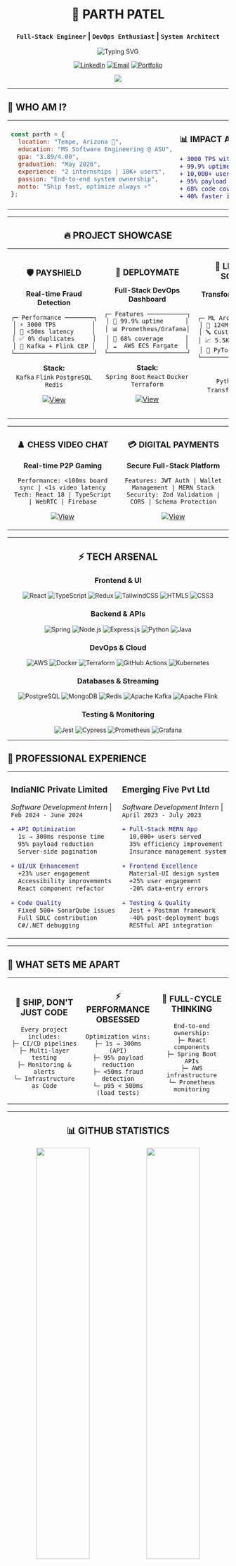 <div align="center">

# 🚀 PARTH PATEL
### `Full-Stack Engineer` | `DevOps Enthusiast` | `System Architect`

<img src="https://readme-typing-svg.herokuapp.com?font=Fira+Code&pause=1000&color=00D4FF&center=true&vCenter=true&width=600&lines=Building+production-grade+systems;3000+TPS+%7C+%3C50ms+latency;From+React+to+AWS+deployment;MS+Software+Engineering+%40+ASU;Shipping+code+that+scales" alt="Typing SVG" />

[![LinkedIn](https://img.shields.io/badge/LinkedIn-0077B5?style=for-the-badge&logo=linkedin&logoColor=white)](https://linkedin.com/in/Parth111)
[![Email](https://img.shields.io/badge/Email-D14836?style=for-the-badge&logo=gmail&logoColor=white)](mailto:parthpatel.cse@gmail.com)
[![Portfolio](https://img.shields.io/badge/Portfolio-000000?style=for-the-badge&logo=About.me&logoColor=white)](#)

<img src="https://komarev.com/ghpvc/?username=Parth-Patel007&style=for-the-badge&color=0891b2&labelColor=1c1917" />

</div>

---

## 🎯 **WHO AM I?**

<table width="100%">
<tr>
<td width="50%">

```javascript
const parth = {
  location: "Tempe, Arizona 🌵",
  education: "MS Software Engineering @ ASU",
  gpa: "3.89/4.00",
  graduation: "May 2026",
  experience: "2 internships | 10K+ users",
  passion: "End-to-end system ownership",
  motto: "Ship fast, optimize always ⚡"
};
```

</td>
<td width="50%">

### 📊 **IMPACT AT A GLANCE**
```diff
+ 3000 TPS with <50ms latency (Payshield)
+ 99.9% uptime on AWS (DeployMate)
+ 10,000+ users served (Insurance App)
+ 95% payload reduction (API Optimization)
+ 68% code coverage (CI/CD Pipeline)
+ 40% faster incident response (Monitoring)
```

</td>
</tr>
</table>

---

<div align="center">

## 🔥 **PROJECT SHOWCASE**

</div>

<table width="100%">
<tr>
<td width="33%" align="center">

### 🛡️ **PAYSHIELD**
**Real-time Fraud Detection**

```
┌─ Performance ────────┐
│ ⚡ 3000 TPS          │
│ 🚀 <50ms latency     │
│ ✅ 0% duplicates     │
│ 🔧 Kafka + Flink CEP │
└──────────────────────┘
```

**Stack:**  
`Kafka` `Flink` `PostgreSQL` `Redis`

[![View](https://img.shields.io/badge/View_Project-100000?style=for-the-badge&logo=github&logoColor=white)](https://github.com/Parth-Patel007/payshield)

</td>
<td width="33%" align="center">

### 🚀 **DEPLOYMATE**  
**Full-Stack DevOps Dashboard**

```
┌─ Features ───────────┐
│ 🎯 99.9% uptime      │
│ 📊 Prometheus/Grafana│
│ 🧪 68% coverage      │
│ ☁️  AWS ECS Fargate  │
└──────────────────────┘
```

**Stack:**  
`Spring Boot` `React` `Docker` `Terraform`

[![View](https://img.shields.io/badge/View_Project-100000?style=for-the-badge&logo=github&logoColor=white)](https://github.com/Parth-Patel007/deploymate)

</td>
<td width="33%" align="center">

### 🤖 **LLM FROM SCRATCH**
**Transformer Language Model**

```
┌─ ML Architecture ────┐
│ 🧠 124M parameters   │
│ 🔤 Custom BPE        │
│ 📈 5.5K+ samples     │
│ 🐍 PyTorch pipeline  │
└──────────────────────┘
```

**Stack:**  
`Python` `PyTorch` `Transformers` `Docker`

[![View](https://img.shields.io/badge/View_Project-100000?style=for-the-badge&logo=github&logoColor=white)](https://github.com/Parth-Patel007/LLM-From-Scratch)

</td>
</tr>
</table>

<table width="100%">
<tr>
<td width="50%" align="center">

### ♟️ **CHESS VIDEO CHAT**
**Real-time P2P Gaming**

```
Performance: <100ms board sync | <1s video latency
Tech: React 18 | TypeScript | WebRTC | Firebase
```

[![View](https://img.shields.io/badge/View_Project-100000?style=for-the-badge&logo=github&logoColor=white)](https://github.com/Parth-Patel007/chess-video-chat)

</td>
<td width="50%" align="center">

### 💳 **DIGITAL PAYMENTS**
**Secure Full-Stack Platform**

```
Features: JWT Auth | Wallet Management | MERN Stack
Security: Zod Validation | CORS | Schema Protection
```

[![View](https://img.shields.io/badge/View_Project-100000?style=for-the-badge&logo=github&logoColor=white)](#)

</td>
</tr>
</table>

---

<div align="center">

## ⚡ **TECH ARSENAL**

### **Frontend & UI**
![React](https://img.shields.io/badge/React-20232A?style=for-the-badge&logo=react&logoColor=61DAFB)
![TypeScript](https://img.shields.io/badge/TypeScript-007ACC?style=for-the-badge&logo=typescript&logoColor=white)
![Redux](https://img.shields.io/badge/Redux-593D88?style=for-the-badge&logo=redux&logoColor=white)
![TailwindCSS](https://img.shields.io/badge/Tailwind_CSS-38B2AC?style=for-the-badge&logo=tailwind-css&logoColor=white)
![HTML5](https://img.shields.io/badge/HTML5-E34F26?style=for-the-badge&logo=html5&logoColor=white)
![CSS3](https://img.shields.io/badge/CSS3-1572B6?style=for-the-badge&logo=css3&logoColor=white)

### **Backend & APIs**
![Spring](https://img.shields.io/badge/Spring_Boot-F2F4F9?style=for-the-badge&logo=spring-boot)
![Node.js](https://img.shields.io/badge/Node.js-43853D?style=for-the-badge&logo=node.js&logoColor=white)
![Express.js](https://img.shields.io/badge/Express.js-404D59?style=for-the-badge)
![Python](https://img.shields.io/badge/Python-FFD43B?style=for-the-badge&logo=python&logoColor=blue)
![Java](https://img.shields.io/badge/Java-ED8B00?style=for-the-badge&logo=openjdk&logoColor=white)

### **DevOps & Cloud**
![AWS](https://img.shields.io/badge/AWS-FF9900?style=for-the-badge&logo=amazon-aws&logoColor=white)
![Docker](https://img.shields.io/badge/Docker-2CA5E0?style=for-the-badge&logo=docker&logoColor=white)
![Terraform](https://img.shields.io/badge/Terraform-7B42BC?style=for-the-badge&logo=terraform&logoColor=white)
![GitHub Actions](https://img.shields.io/badge/GitHub_Actions-2088FF?style=for-the-badge&logo=github-actions&logoColor=white)
![Kubernetes](https://img.shields.io/badge/kubernetes-326ce5.svg?&style=for-the-badge&logo=kubernetes&logoColor=white)

### **Databases & Streaming**
![PostgreSQL](https://img.shields.io/badge/PostgreSQL-316192?style=for-the-badge&logo=postgresql&logoColor=white)
![MongoDB](https://img.shields.io/badge/MongoDB-4EA94B?style=for-the-badge&logo=mongodb&logoColor=white)
![Redis](https://img.shields.io/badge/Redis-DD0031?style=for-the-badge&logo=redis&logoColor=white)
![Apache Kafka](https://img.shields.io/badge/Apache_Kafka-231F20?style=for-the-badge&logo=apache-kafka&logoColor=white)
![Apache Flink](https://img.shields.io/badge/Apache_Flink-E6526F?style=for-the-badge&logo=apache-flink&logoColor=white)

### **Testing & Monitoring**
![Jest](https://img.shields.io/badge/Jest-C21325?style=for-the-badge&logo=jest&logoColor=white)
![Cypress](https://img.shields.io/badge/Cypress-17202C?style=for-the-badge&logo=cypress&logoColor=white)
![Prometheus](https://img.shields.io/badge/Prometheus-E6522C?style=for-the-badge&logo=prometheus&logoColor=white)
![Grafana](https://img.shields.io/badge/Grafana-F46800?style=for-the-badge&logo=grafana&logoColor=white)

</div>

---

## 💼 **PROFESSIONAL EXPERIENCE**

<table width="100%">
<tr>
<td width="50%">

### **IndiaNIC Private Limited**
*Software Development Intern* | `Feb 2024 - June 2024`

```diff
+ API Optimization
  1s → 300ms response time
  95% payload reduction
  Server-side pagination

+ UI/UX Enhancement
  +23% user engagement
  Accessibility improvements
  React component refactor

+ Code Quality
  Fixed 500+ SonarQube issues
  Full SDLC contribution
  C#/.NET debugging
```

</td>
<td width="50%">

### **Emerging Five Pvt Ltd**
*Software Development Intern* | `April 2023 - July 2023`

```diff
+ Full-Stack MERN App
  10,000+ users served
  35% efficiency improvement
  Insurance management system

+ Frontend Excellence
  Material-UI design system
  +25% user engagement
  -20% data-entry errors

+ Testing & Quality
  Jest + Postman framework
  -40% post-deployment bugs
  RESTful API integration
```

</td>
</tr>
</table>

---

## 🎯 **WHAT SETS ME APART**

<table width="100%">
<tr>
<td width="33%" align="center">

### 🚀 **SHIP, DON'T JUST CODE**
```
Every project includes:
├─ CI/CD pipelines
├─ Multi-layer testing
├─ Monitoring & alerts
└─ Infrastructure as Code
```

</td>
<td width="33%" align="center">

### ⚡ **PERFORMANCE OBSESSED**
```
Optimization wins:
├─ 1s → 300ms (API)
├─ 95% payload reduction
├─ <50ms fraud detection
└─ p95 < 500ms (load tests)
```

</td>
<td width="33%" align="center">

### 🔄 **FULL-CYCLE THINKING**
```
End-to-end ownership:
├─ React components
├─ Spring Boot APIs
├─ AWS infrastructure
└─ Prometheus monitoring
```

</td>
</tr>
</table>

---

<div align="center">

## 📊 **GITHUB STATISTICS**

<img src="https://github-readme-stats.vercel.app/api?username=Parth-Patel007&show_icons=true&theme=tokyonight&hide_border=true&count_private=true&include_all_commits=true" width="49%" />
<img src="https://github-readme-streak-stats.herokuapp.com/?user=Parth-Patel007&theme=tokyonight&hide_border=true" width="49%" />

<img src="https://github-readme-stats.vercel.app/api/top-langs/?username=Parth-Patel007&layout=compact&theme=tokyonight&hide_border=true&langs_count=8" width="49%" />
<img src="https://github-readme-activity-graph.vercel.app/graph?username=Parth-Patel007&theme=tokyo-night&hide_border=true" width="49%" />

</div>

---

<div align="center">

## 🏆 **GITHUB TROPHIES**

<img src="https://github-profile-trophy.vercel.app/?username=Parth-Patel007&theme=tokyonight&no-frame=true&row=1&column=7" width="100%" />

</div>

---

<div align="center">

## 💭 **PHILOSOPHY**

> ### *"Building systems that scale, perform, and stay observable"*

```
while (coding) {
  think_full_stack();
  optimize_performance();
  monitor_everything();
  ship_with_confidence();
}
```

</div>

---

<div align="center">

## 🤝 **LET'S BUILD SOMETHING AMAZING**

### 📧 **Contact Me**

[![LinkedIn](https://img.shields.io/badge/LinkedIn-0077B5?style=for-the-badge&logo=linkedin&logoColor=white)](https://linkedin.com/in/Parth111)
[![Email](https://img.shields.io/badge/Gmail-D14836?style=for-the-badge&logo=gmail&logoColor=white)](mailto:parthpatel.cse@gmail.com)
[![GitHub](https://img.shields.io/badge/GitHub-100000?style=for-the-badge&logo=github&logoColor=white)](https://github.com/Parth-Patel007)

---

### 🎓 **Education & Availability**
**MS Computer Software Engineering @ Arizona State University**  
GPA: 3.89/4.00 | Graduating May 2026

---

### 💼 **Open to Roles**
`Software Engineer` · `Backend Engineer` · `Full-Stack Engineer` · `DevOps Engineer`

---

<img src="https://capsule-render.vercel.app/api?type=waving&color=gradient&height=100&section=footer" width="100%" />

</div>
